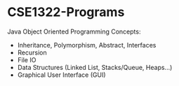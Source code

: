 # CSE1322-Programs

Java Object Oriented Programming Concepts:
- Inheritance, Polymorphism, Abstract, Interfaces
- Recursion
- File IO
- Data Structures (Linked List, Stacks/Queue, Heaps...)
- Graphical User Interface (GUI)
